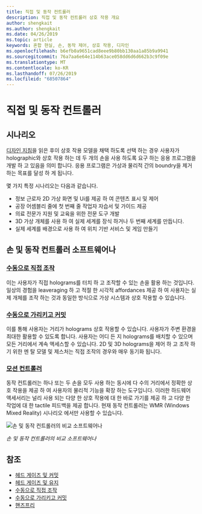 ```yaml
---
title: 직접 및 동작 컨트롤러
description: 직접 및 동작 컨트롤러 상호 작용 개요
author: shengkait
ms.author: shengkait
ms.date: 04/26/2019
ms.topic: article
keywords: 혼합 현실, 손, 동작 제어, 상호 작용, 디자인
ms.openlocfilehash: b6efb0a9651cad8eee9b80bb130aa1a85b9a9941
ms.sourcegitcommit: 76a7aa6e64e114b63ace058dd6d6d662b3c9f09e
ms.translationtype: MT
ms.contentlocale: ko-KR
ms.lasthandoff: 07/26/2019
ms.locfileid: "68507864"
---
```

# <a name="hands-and-motion-controllers"></a>직접 및 동작 컨트롤러
## <a name="scenarios"></a>시나리오
[디자인 지침](interaction-fundamentals.md)을 읽은 후이 상호 작용 모델을 채택 하도록 선택 하는 경우 사용자가 holographic와 상호 작용 하는 데 두 개의 손을 사용 하도록 요구 하는 응용 프로그램을 개발 하 고 있음을 의미 합니다. 응용 프로그램은 가상과 물리적 간의 boundry을 제거 하는 목표를 달성 하 게 됩니다.

몇 가지 특정 시나리오는 다음과 같습니다.
* 정보 근로자 2D 가상 화면 및 Ui를 제공 하 여 콘텐츠 표시 및 제어
* 공장 어셈블리 줄에 첫 번째 줄 작업자 자습서 및 가이드 제공
* 의료 전문가 지원 및 교육을 위한 전문 도구 개발  
* 3D 가상 개체를 사용 하 여 실제 세계를 장식 하거나 두 번째 세계를 만듭니다. 
* 실제 세계를 배경으로 사용 하 여 위치 기반 서비스 및 게임 만들기

## <a name="hands-and-motion-controllers-modalities"></a>손 및 동작 컨트롤러 소프트웨어나
### <a name="direct-manipulation-with-handsdirect-manipulationmd"></a>[수동으로 직접 조작](direct-manipulation.md)
이는 사용자가 직접 holograms를 터치 하 고 조작할 수 있는 손을 활용 하는 것입니다. 일상의 경험을 leaveraging 하 고 적절 한 시각적 affordances 제공 하 여 사용자는 실제 개체를 조작 하는 것과 동일한 방식으로 가상 시스템과 상호 작용할 수 있습니다.   

### <a name="point-and-commit-with-handspoint-and-commitmd"></a>[수동으로 가리키고 커밋](point-and-commit.md)
이를 통해 사용자는 거리가 holograms 상호 작용할 수 있습니다. 사용자가 주변 환경을 최대한 활용할 수 있도록 합니다. 사용자는 어디 든 지 holograms를 배치할 수 있으며 모든 거리에서 계속 액세스할 수 있습니다. 2D 및 3D holograms을 제어 하 고 조작 하기 위한 멘 탈 모델 및 제스처는 직접 조작의 경우와 매우 동기화 됩니다.

### <a name="motion-controllersmotion-controllersmd"></a>[모션 컨트롤러](motion-controllers.md)
동작 컨트롤러는 하나 또는 두 손을 모두 사용 하는 동시에 다 수의 거리에서 정확한 상호 작용을 제공 하 여 사용자의 물리적 기능을 확장 하는 도구입니다. 이러한 하드웨어 액세서리는 널리 사용 되는 다양 한 상호 작용에 대 한 바로 가기를 제공 하 고 다양 한 작업에 대 한 tactile 피드백을 제공 합니다. 현재 동작 컨트롤러는 WMR (Windows Mixed Reality) 시나리오 에서만 사용할 수 있습니다. 

![손 및 동작 컨트롤러의 비교 소프트웨어나](images/Hands-and-controllers-720px.jpg)<br>

*손 및 동작 컨트롤러의 비교 소프트웨어나*

## <a name="see-also"></a>참조
* [헤드 게이즈 및 커밋](gaze-and-commit.md)
* [헤드 게이즈 및 유지](gaze-and-dwell.md)
* [수동으로 직접 조작](direct-manipulation.md)
* [수동으로 가리키고 커밋](point-and-commit.md)
* [핸즈프리](hands-free.md)
